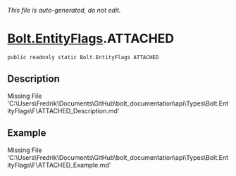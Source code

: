 *This file is auto-generated, do not edit.*

# [Bolt.EntityFlags](Types/Bolt.EntityFlags.md).ATTACHED
`public readonly static Bolt.EntityFlags ATTACHED`
## Description
Missing File 'C:\Users\Fredrik\Documents\GitHub\bolt_documentation\api\Types\Bolt.EntityFlags\F\ATTACHED_Description.md'
## Example
Missing File 'C:\Users\Fredrik\Documents\GitHub\bolt_documentation\api\Types\Bolt.EntityFlags\F\ATTACHED_Example.md'
